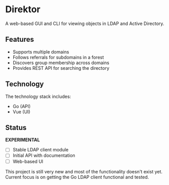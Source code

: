 # Direktor
A web-based GUI and CLI for viewing objects in LDAP and Active Directory.

## Features
* Supports multiple domains
* Follows referrals for subdomains in a forest
* Discovers group membership across domains
* Provides REST API for searching the directory

## Technology
The technology stack includes:
* Go (API)
* Vue (UI)

## Status
**EXPERIMENTAL** 

* [ ] Stable LDAP client module
* [ ] Initial API with documentation
* [ ] Web-based UI

This project is still very new and most of the functionality doesn't exist yet. Current focus is on getting the Go LDAP client functional and tested.
